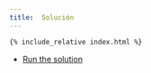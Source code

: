 ```yaml
---
title:  Solución
---
```


```html
{% include_relative index.html %}
```

* [Run the solution](index.html)

<!--
## Pregunta

¿Que ocurre si añado el `script` a `document.head`
  
```js
document.head.append(script);
```

solo cuando se que la promesa se ha cumplido? ¿Qué ocurre?

Observación: Parece que el navegador sólo comienza la carga del script si el elemento HTML creado está vinculado al documento en el momento de la asignación `script.src = src;`

-->